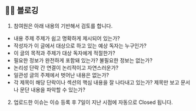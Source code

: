 ## 🧑‍💻 블로깅

1. 참여원은 아래 내용의 기반해서 검토를 합니다.

- 내용 주제 주제가 쉽고 명확하게 제시되어 있는가?
- 작성자가 이 글에서 대상으로 하고 있는 예상 독자는 누구인가?
- 이 글의 목적과 주제가 대상 독자에게 적절한가?
- 필요한 정보가 완전하게 포함돼 있는가? 불필요한 정보는 없는가?
- 논리성 단락 간 연결이 논리적이고 자연스러운가?
- 일관성 글의 주제에서 벗어난 내용은 없는가?
- 각 제목이 해당 단락이나 섹션의 핵심 내용을 잘 나타내고 있는가? 제목만 보고 문서나 문단 내용을 파악할 수 있는가?

2. 업로드한 이슈는 이슈 등록 후 7일이 지난 시점에 자동으로 Closed 됩니다.
